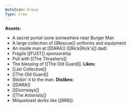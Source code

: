 ```yaml
---
NoteIcon: Group
Type: Crew
---
```

**Assets:**
- A secret portal-zone somewhere near Burger Man
- A large collection of [[Rescue]] uniforms and equipment
- An inside man at [[DARA]] ([[Rick|Rick's]] dad)
- Fragile [[FUST]] sponsorship
- Pull with [[The Thrashers]]
- The blessing of [[The Old Guard]].
**Likes:**
- [[Jet Collective]]
- [[The Old Guard]]
- Stickin’ it to the man.
**Dislikes:**
- [[DARA]]
- [[Doorways]]
- [[The Arborists]]
- Milquetoast dorks like [[BRB]].